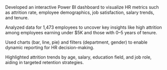 Developed an interactive Power BI dashboard to visualize HR metrics such as attrition rate, employee demographics, job satisfaction, salary trends, and tenure.

Analyzed data for 1,473 employees to uncover key insights like high attrition among employees earning under $5K and those with 0–5 years of tenure.

Used charts (bar, line, pie) and filters (department, gender) to enable dynamic reporting for HR decision-making.

Highlighted attrition trends by age, salary, education field, and job role, aiding in targeted retention strategies.
